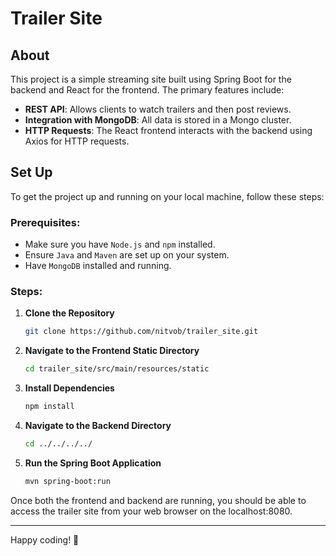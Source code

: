# Trailer Site

## About

This project is a simple streaming site built using Spring Boot for the backend and React for the frontend. The primary features include:

- **REST API**: Allows clients to watch trailers and then post reviews.
- **Integration with MongoDB**: All data is stored in a Mongo cluster.
- **HTTP Requests**: The React frontend interacts with the backend using Axios for HTTP requests.

## Set Up

To get the project up and running on your local machine, follow these steps:

### Prerequisites:

- Make sure you have `Node.js` and `npm` installed.
- Ensure `Java` and `Maven` are set up on your system.
- Have `MongoDB` installed and running.

### Steps:

1. **Clone the Repository**

   ```bash
   git clone https://github.com/nitvob/trailer_site.git
   ```

2. **Navigate to the Frontend Static Directory**

   ```bash
   cd trailer_site/src/main/resources/static
   ```

3. **Install Dependencies**

   ```bash
   npm install
   ```

4. **Navigate to the Backend Directory**

   ```bash
   cd ../../../../
   ```

5. **Run the Spring Boot Application**
   ```bash
   mvn spring-boot:run
   ```

Once both the frontend and backend are running, you should be able to access the trailer site from your web browser on the localhost:8080.

---

Happy coding! 🚀
